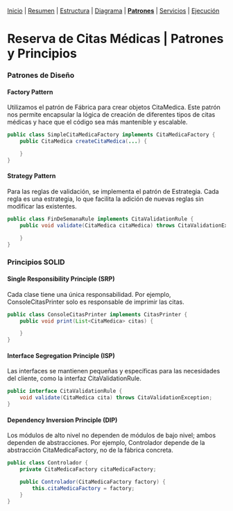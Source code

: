 [Inicio](../README.md) | 
[Resumen](/doc/Resumen.md) | 
[Estructura](/doc/Estructura.md) | 
[Diagrama](/doc/Diagrama.md) |
[__Patrones__](/doc/Patrones.md) |
[Servicios](/doc/Servicios.md) |
[Ejecución](/doc/Ejecucion.md) 

# Reserva de Citas Médicas | Patrones y Principios

### Patrones de Diseño

#### Factory Pattern

Utilizamos el patrón de Fábrica para crear objetos CitaMedica. Este patrón nos permite encapsular la lógica de creación de diferentes tipos de citas médicas y hace que el código sea más mantenible y escalable.

```java
public class SimpleCitaMedicaFactory implements CitaMedicaFactory {
    public CitaMedica createCitaMedica(...) {

    }
}
```

#### Strategy Pattern

Para las reglas de validación, se implementa el patrón de Estrategia. Cada regla es una estrategia, lo que facilita la adición de nuevas reglas sin modificar las existentes.

```java
public class FinDeSemanaRule implements CitaValidationRule {
    public void validate(CitaMedica citaMedica) throws CitaValidationException {

    }
}
```

### Principios SOLID 

#### Single Responsibility Principle (SRP)

Cada clase tiene una única responsabilidad. Por ejemplo, ConsoleCitasPrinter solo es responsable de imprimir las citas.

```java
public class ConsoleCitasPrinter implements CitasPrinter {
    public void print(List<CitaMedica> citas) {

    }
}
```

#### Interface Segregation Principle (ISP)

Las interfaces se mantienen pequeñas y específicas para las necesidades del cliente, como la interfaz CitaValidationRule.

```java
public interface CitaValidationRule {
    void validate(CitaMedica cita) throws CitaValidationException;
}
```

#### Dependency Inversion Principle (DIP)

Los módulos de alto nivel no dependen de módulos de bajo nivel; ambos dependen de abstracciones. Por ejemplo, Controlador depende de la abstracción CitaMedicaFactory, no de la fábrica concreta.

```java
public class Controlador {
    private CitaMedicaFactory citaMedicaFactory;

    public Controlador(CitaMedicaFactory factory) {
        this.citaMedicaFactory = factory;
    }
}
```
